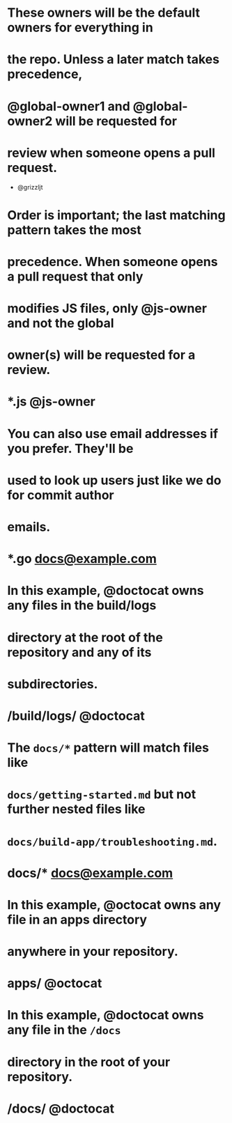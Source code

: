 # These owners will be the default owners for everything in
# the repo. Unless a later match takes precedence,
# @global-owner1 and @global-owner2 will be requested for
# review when someone opens a pull request.
* @grizzljt

# Order is important; the last matching pattern takes the most
# precedence. When someone opens a pull request that only
# modifies JS files, only @js-owner and not the global
# owner(s) will be requested for a review.
# *.js    @js-owner

# You can also use email addresses if you prefer. They'll be
# used to look up users just like we do for commit author
# emails.
# *.go docs@example.com

# In this example, @doctocat owns any files in the build/logs
# directory at the root of the repository and any of its
# subdirectories.
# /build/logs/ @doctocat

# The `docs/*` pattern will match files like
# `docs/getting-started.md` but not further nested files like
# `docs/build-app/troubleshooting.md`.
# docs/*  docs@example.com

# In this example, @octocat owns any file in an apps directory
# anywhere in your repository.
# apps/ @octocat

# In this example, @doctocat owns any file in the `/docs`
# directory in the root of your repository.
# /docs/ @doctocat